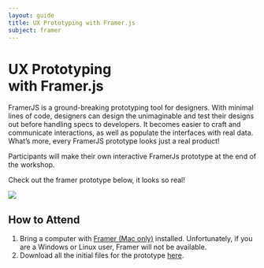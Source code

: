 ```yaml
---
layout: guide
title: UX Prototyping with Framer.js
subject: framer
---
```


# UX Prototyping <br>with Framer.js


FramerJS is a ground-breaking prototyping tool for designers. With minimal
lines of code, designers can design the unimaginable and test their designs
out before handling specs to developers. It becomes easier to craft and
communicate interactions, as well as populate the interfaces with real data.
What’s more, every FramerJS prototype looks just a real product!

Participants will make their own interactive FramerJs prototype at the end of
the workshop.

Check out the framer prototype below, it looks so real!

<div class="pure-g">
    <div class="pure-u-1">
        <img class="pure-img" src="{{ site.baseurl }}/assets/img/framer-demo.gif"/>
    </div>
</div>

## How to Attend

1. Bring a computer with [Framer (Mac only)](https://framerjs.com/) installed.
   Unfortunately, if you are a Windows or Linux user, Framer will not be
   available.
1. Download all the initial files for the prototype [here](https://drive.google.com/drive/folders/0B9HSc1BtqNgANEVueWdoX0lRZlk?usp=sharing).

